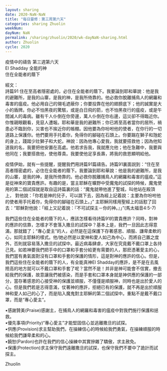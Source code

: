 ```yaml
---
layout: sharing
date: 2020-NaN-NaN
title: "每日靈修：第三周第六天"
categories: sharing Zhuolin
weekNum: 
dayNum: NaN
permalink: /sharing/zhuolin/2020/wk-dayNaN-sharing.html
author: Zhuolin
cycle: 2020
---
```

疫情中的禱告 第三週第六天  
El Shadday 全能的神  
住在全能者的蔭下  

經文：  
詩篇91  住在至高者隱密處的，必住在全能者的蔭下。我要論到耶和華說：他是我的避難所，是我的山寨，是我的神，是我所倚靠的。他必救你脫離捕鳥人的網羅和毒害的瘟疫。他必用自己的翎毛遮蔽你；你要投靠在他的翅膀底下；他的誠實是大小的盾牌。你必不怕黑夜的驚駭，或是白日飛的箭，也不怕黑夜行的瘟疫，或是午間滅人的毒病。雖有千人仆倒在你旁邊，萬人仆倒在你右邊，這災卻不得臨近你。你惟親眼觀看，見惡人遭報。耶和華是我的避難所；你已將至高者當你的居所，禍患必不臨到你，災害也不挨近你的帳棚。因他要為你吩咐他的使者，在你行的一切道路上保護你。他們要用手托着你，免得你的腳碰在石頭上。你要踹在獅子和虺蛇的身上，踐踏少壯獅子和大蛇。神說：因為他專心愛我，我就要搭救他；因為他知道我的名，我要把他安置在高處。他若求告我，我就應允他；他在急難中，我要與他同在；我要搭救他，使他尊貴。我要使他足享長壽，將我的救恩顯明給他。  

疫情伊始，就有一些提醒，提醒我們用詩篇91篇禱告。詩篇91裏面説到：“住在至高者隱密處的，必住在全能者的蔭下。我要論到耶和華說：他是我的避難所，是我的山寨，是我的神，是我所倚靠的。他必救你脫離捕鳥人的網羅和毒害的瘟疫。”這是從神來的寶貴應許。有趣的是，當主耶穌在曠野中受魔鬼的試探的時候，魔鬼使用的第二個試探就是取自這詩篇裏的話：“魔鬼就帶他進了聖城，叫他站在殿頂上， 對他說：「你若是神的兒子，可以跳下去，因為經上記着說：主要為你吩咐他的使者用手托着你，免得你的腳碰在石頭上。」” 主耶穌同樣用聖經上的話懟了回去：“耶穌對他說：「經上又記着說：『不可試探主－你的神。』」”(馬太福音4:5-7)  

我們這些住在全能者的蔭下的人，應該怎樣看待詩篇91的寶貴應許？同時，對神的應許的信靠，怎樣才不會落入撒旦的試探中？基本上是，我們一旦因此志得意滿，那就錯了；“專心愛主”的人，必然是在這保護下存著感恩、順服、謙卑柔軟的心，如同主耶穌的樣式。他/她必然是以愛神和愛人如己為中心，而將自己置之度外，否則就容易落入撒旦的試探中。最近病毒肆虐，大家在究竟戴不戴口罩上各持己見。如若神要我們把手中的口罩和手套分給更有需要的人，那麽憑著愛主的心，我們當有勇氣面對沒有口罩和手套的保護的情形，這是對神的應許的信心。但是，我們這些住在全能者的蔭下的人，有全能真神El Shadday的應許，是不是在去風險高的地方就可以不戴口罩和手套了呢？當然不是！并非是神可能會不信實，撤去給我們的保護，故意讓我們被感染，而是手套和口罩本身就是神供應的保護的一部分，當存著感恩的心接受神的保護並順服，不僅僅是順服神，同時也是出於愛人的心。但是我們若是志得意滿，仗著神的應許，拒絕已有的保護，就不再是出於順服神和愛人如己的心了，而是陷入魔鬼對主耶穌的第二個試探中。重點不是戴不戴口罩，而是“專心愛主”。  

•感謝贊美(Praise)感謝主，在捕鳥人的網羅和毒害的瘟疫中對我們施行保護和拯救。  
•優先事項(Priority)“專心愛主”才能堅固信心並逃離撒旦的試探。  
•供應(Provision)求主幫助我們，在操練信心的時候給我們勇氣，在操練順服的時候給我們謙卑柔和的心。  
•饒恕(Pardon)也許在我們的信心操練中其實摻雜了驕傲，求主赦免。  
•保護(Protection)求主保守我們遠離撒旦的試探，也保守我們不要中了詭計而試探主。  

Zhuolin  
